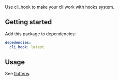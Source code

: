 <!-- 
This README describes the package. If you publish this package to pub.dev,
this README's contents appear on the landing page for your package.

For information about how to write a good package README, see the guide for
[writing package pages](https://dart.dev/guides/libraries/writing-package-pages). 

For general information about developing packages, see the Dart guide for
[creating packages](https://dart.dev/guides/libraries/create-library-packages)
and the Flutter guide for
[developing packages and plugins](https://flutter.dev/developing-packages). 
-->

Use cli_hook to make your cli work with hooks system.

## Getting started

Add this package to dependencies:
``` yaml
depedencies:
  cli_hook: latest
```

## Usage

See [flutterw](../flutterw).
